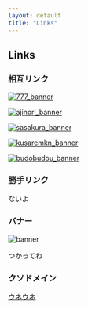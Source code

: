 ```yaml
---
layout: default
title: "Links"
---
```


## Links
### 相互リンク
[![777_banner](/image/777_banner.png)](https://777shuang.github.io/)

[![ajinori_banner](/image/ajinori_banner.png)](https://ajinori.f5.si/)

[![sasakura_banner](/image/sasakura_banner.png)](https://sasakulab.com/)

[![kusaremkn_banner](/image/kusaremkn_banner.webp)](https://kusaremkn.com)

[![budobudou_banner](/image/budobudou_banner.png)](https://gbudou.com)

### 勝手リンク
ないよ

### バナー
![banner](/image/banner.png)

つかってね

### クソドメイン
[ウネウネ](http://uneu.net)
